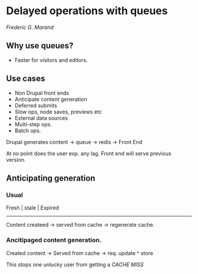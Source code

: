 # Delayed operations with queues
_Frederic G. Marand_

## Why use queues?

- Faster for visitors and editors.

## Use cases

- Non Drupal front ends
- Anticipate content generation
- Deferred submits
- Slow ops, node saves, previews etc
- External data sources
- Multi-step ops.
- Batch ops.


Drupal generates content -> queue -> redis -> Front End

At no point does the user exp. any lag. Front end will serve previous version.

## Anticipating generation

### Usual

Fresh        |         stale          |         Expired
---                   ---                     ---
Content createed  ->  served from cache  ->  regenerate cache.


### Ancitipaged content generation.

Created content  -> Served from cache -> req. update ^ store


This stops one unlucky user from getting a *CACHE MISS*
